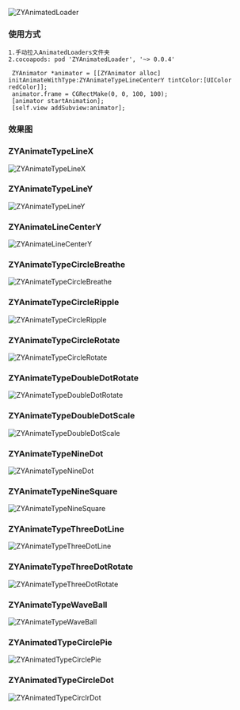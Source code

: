 ![ZYAnimatedLoader](https://github.com/ethanCun/ZYAnimatedLoader/blob/master/ZYAnimatedLoader.png)

### 使用方式
```
1.手动拉入AnimatedLoaders文件夹
2.cocoapods: pod 'ZYAnimatedLoader', '~> 0.0.4'

 ZYAnimator *animator = [[ZYAnimator alloc] initAnimateWithType:ZYAnimateTypeLineCenterY tintColor:[UIColor redColor]];
 animator.frame = CGRectMake(0, 0, 100, 100);
 [animator startAnimation];
 [self.view addSubview:animator];
```

### 效果图
### ZYAnimateTypeLineX
![ZYAnimateTypeLineX](https://github.com/ethanCun/ZYAnimatedLoader/blob/master/gifs/ZYAnimateTypeLineX.gif)
### ZYAnimateTypeLineY
![ZYAnimateTypeLineY](https://github.com/ethanCun/ZYAnimatedLoader/blob/master/gifs/ZYAnimateTypeLineY.gif)
### ZYAnimateLineCenterY
![ZYAnimateLineCenterY](https://github.com/ethanCun/ZYAnimatedLoader/blob/master/gifs/ZYAnimateLineCenterY.gif)

### ZYAnimateTypeCircleBreathe
![ZYAnimateTypeCircleBreathe](https://github.com/ethanCun/ZYAnimatedLoader/blob/master/gifs/ZYAnimateTypeCircleBreathe.gif)

### ZYAnimateTypeCircleRipple
![ZYAnimateTypeCircleRipple](https://github.com/ethanCun/ZYAnimatedLoader/blob/master/gifs/ZYAnimateTypeCircleRipple.gif)

### ZYAnimateTypeCircleRotate
![ZYAnimateTypeCircleRotate](https://github.com/ethanCun/ZYAnimatedLoader/blob/master/gifs/ZYAnimateTypeCircleRotate.gif)

### ZYAnimateTypeDoubleDotRotate
![ZYAnimateTypeDoubleDotRotate](https://github.com/ethanCun/ZYAnimatedLoader/blob/master/gifs/ZYAnimateTypeDoubleDotRotate.gif)

### ZYAnimateTypeDoubleDotScale
![ZYAnimateTypeDoubleDotScale](https://github.com/ethanCun/ZYAnimatedLoader/blob/master/gifs/ZYAnimateTypeDoubleDotScale.gif)

### ZYAnimateTypeNineDot
![ZYAnimateTypeNineDot](https://github.com/ethanCun/ZYAnimatedLoader/blob/master/gifs/ZYAnimateTypeNineDot.gif)

### ZYAnimateTypeNineSquare
![ZYAnimateTypeNineSquare](https://github.com/ethanCun/ZYAnimatedLoader/blob/master/gifs/ZYAnimateTypeNineSquare.gif)

### ZYAnimateTypeThreeDotLine
![ZYAnimateTypeThreeDotLine](https://github.com/ethanCun/ZYAnimatedLoader/blob/master/gifs/ZYAnimateTypeThreeDotLine.gif)

### ZYAnimateTypeThreeDotRotate
![ZYAnimateTypeThreeDotRotate](https://github.com/ethanCun/ZYAnimatedLoader/blob/master/gifs/ZYAnimateTypeThreeDotRotate.gif)

### ZYAnimateTypeWaveBall
![ZYAnimateTypeWaveBall](https://github.com/ethanCun/ZYAnimatedLoader/blob/master/gifs/ZYAnimateTypeWaveBall.gif)

### ZYAnimatedTypeCirclePie
![ZYAnimatedTypeCirclePie](https://github.com/ethanCun/ZYAnimatedLoader/blob/master/gifs/ZYAnimatedTypeCirclePie.gif)

### ZYAnimatedTypeCircleDot
![ZYAnimatedTypeCirclrDot](https://github.com/ethanCun/ZYAnimatedLoader/blob/master/gifs/ZYAnimatedTypeCirclrDot.gif)
